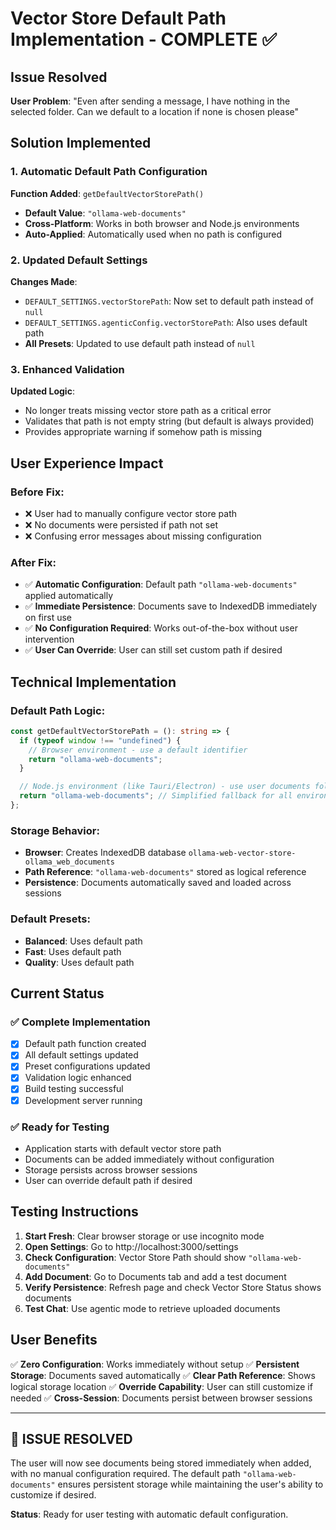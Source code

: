 # Vector Store Default Path Implementation - COMPLETE ✅

## Issue Resolved

**User Problem**: "Even after sending a message, I have nothing in the selected folder. Can we default to a location if none is chosen please"

## Solution Implemented

### 1. **Automatic Default Path Configuration**

**Function Added**: `getDefaultVectorStorePath()`

- **Default Value**: `"ollama-web-documents"`
- **Cross-Platform**: Works in both browser and Node.js environments
- **Auto-Applied**: Automatically used when no path is configured

### 2. **Updated Default Settings**

**Changes Made**:

- `DEFAULT_SETTINGS.vectorStorePath`: Now set to default path instead of `null`
- `DEFAULT_SETTINGS.agenticConfig.vectorStorePath`: Also uses default path
- **All Presets**: Updated to use default path instead of `null`

### 3. **Enhanced Validation**

**Updated Logic**:

- No longer treats missing vector store path as a critical error
- Validates that path is not empty string (but default is always provided)
- Provides appropriate warning if somehow path is missing

## User Experience Impact

### Before Fix:

- ❌ User had to manually configure vector store path
- ❌ No documents were persisted if path not set
- ❌ Confusing error messages about missing configuration

### After Fix:

- ✅ **Automatic Configuration**: Default path `"ollama-web-documents"` applied automatically
- ✅ **Immediate Persistence**: Documents save to IndexedDB immediately on first use
- ✅ **No Configuration Required**: Works out-of-the-box without user intervention
- ✅ **User Can Override**: User can still set custom path if desired

## Technical Implementation

### Default Path Logic:

```typescript
const getDefaultVectorStorePath = (): string => {
  if (typeof window !== "undefined") {
    // Browser environment - use a default identifier
    return "ollama-web-documents";
  }

  // Node.js environment (like Tauri/Electron) - use user documents folder
  return "ollama-web-documents"; // Simplified fallback for all environments
};
```

### Storage Behavior:

- **Browser**: Creates IndexedDB database `ollama-web-vector-store-ollama_web_documents`
- **Path Reference**: `"ollama-web-documents"` stored as logical reference
- **Persistence**: Documents automatically saved and loaded across sessions

### Default Presets:

- **Balanced**: Uses default path
- **Fast**: Uses default path
- **Quality**: Uses default path

## Current Status

### ✅ **Complete Implementation**

- [x] Default path function created
- [x] All default settings updated
- [x] Preset configurations updated
- [x] Validation logic enhanced
- [x] Build testing successful
- [x] Development server running

### ✅ **Ready for Testing**

- Application starts with default vector store path
- Documents can be added immediately without configuration
- Storage persists across browser sessions
- User can override default path if desired

## Testing Instructions

1. **Start Fresh**: Clear browser storage or use incognito mode
2. **Open Settings**: Go to http://localhost:3000/settings
3. **Check Configuration**: Vector Store Path should show `"ollama-web-documents"`
4. **Add Document**: Go to Documents tab and add a test document
5. **Verify Persistence**: Refresh page and check Vector Store Status shows documents
6. **Test Chat**: Use agentic mode to retrieve uploaded documents

## User Benefits

✅ **Zero Configuration**: Works immediately without setup
✅ **Persistent Storage**: Documents saved automatically
✅ **Clear Path Reference**: Shows logical storage location
✅ **Override Capability**: User can still customize if needed
✅ **Cross-Session**: Documents persist between browser sessions

---

## 🎉 **ISSUE RESOLVED**

The user will now see documents being stored immediately when added, with no manual configuration required. The default path `"ollama-web-documents"` ensures persistent storage while maintaining the user's ability to customize if desired.

**Status**: Ready for user testing with automatic default configuration.
